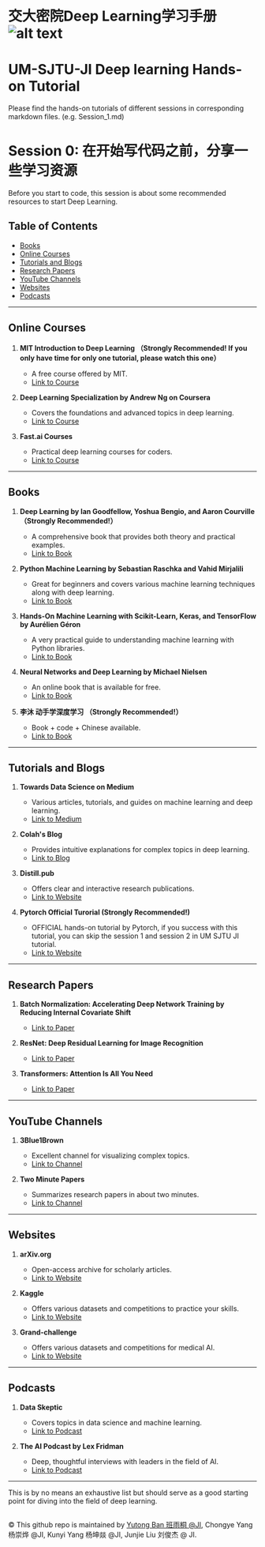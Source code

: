 # 交大密院Deep Learning学习手册 ![alt text](http://url/to/img.png)
# UM-SJTU-JI Deep learning Hands-on Tutorial

Please find the hands-on tutorials of different sessions in corresponding markdown files. (e.g. Session_1.md)

# Session 0: 在开始写代码之前，分享一些学习资源

Before you start to code, this session is about some recommended resources to start Deep Learning.

## Table of Contents

- [Books](#books)
- [Online Courses](#online-courses)
- [Tutorials and Blogs](#tutorials-and-blogs)
- [Research Papers](#research-papers)
- [YouTube Channels](#youtube-channels)
- [Websites](#websites)
- [Podcasts](#podcasts)


---

## Online Courses

1. **MIT Introduction to Deep Learning （Strongly Recommended! If you only have time for only one tutorial, please watch this one）**
   - A free course offered by MIT.
   - [Link to Course](http://introtodeeplearning.com/)

2. **Deep Learning Specialization by Andrew Ng on Coursera**
   - Covers the foundations and advanced topics in deep learning.
   - [Link to Course](https://www.coursera.org/specializations/deep-learning)

3. **Fast.ai Courses**
   - Practical deep learning courses for coders.
   - [Link to Course](https://www.fast.ai/)


---

## Books

1. **Deep Learning by Ian Goodfellow, Yoshua Bengio, and Aaron Courville （Strongly Recommended!）** 
   - A comprehensive book that provides both theory and practical examples.
   - [Link to Book](http://www.deeplearningbook.org/)

2. **Python Machine Learning by Sebastian Raschka and Vahid Mirjalili**
   - Great for beginners and covers various machine learning techniques along with deep learning.
   - [Link to Book](https://sebastianraschka.com/books.html)

3. **Hands-On Machine Learning with Scikit-Learn, Keras, and TensorFlow by Aurélien Géron**
   - A very practical guide to understanding machine learning with Python libraries.
   - [Link to Book](https://www.oreilly.com/library/view/hands-on-machine-learning/9781492032632/)

4. **Neural Networks and Deep Learning by Michael Nielsen**
   - An online book that is available for free.
   - [Link to Book](http://neuralnetworksanddeeplearning.com/)
  
5. **李沐 动手学深度学习 （Strongly Recommended!）**
   - Book + code + Chinese available.
   - [Link to Book](https://zh-v2.d2l.ai/)
  

---

## Tutorials and Blogs

1. **Towards Data Science on Medium**
   - Various articles, tutorials, and guides on machine learning and deep learning.
   - [Link to Medium](https://towardsdatascience.com/)

2. **Colah's Blog**
   - Provides intuitive explanations for complex topics in deep learning.
   - [Link to Blog](https://colah.github.io/)

3. **Distill.pub**
   - Offers clear and interactive research publications.
   - [Link to Website](https://distill.pub/)
  
4. **Pytorch Official Turorial (Strongly Recommended!)**
   - OFFICIAL hands-on tutorial by Pytorch, if you success with this tutorial, you can skip the session 1 and session 2 in UM SJTU JI tutorial.
   - [Link to Website](https://pytorch.org/tutorials/beginner/deep_learning_60min_blitz.html)
  
   

---

## Research Papers

1. **Batch Normalization: Accelerating Deep Network Training by Reducing Internal Covariate Shift**
   - [Link to Paper](https://arxiv.org/abs/1502.03167)

2. **ResNet: Deep Residual Learning for Image Recognition**
   - [Link to Paper](https://arxiv.org/abs/1512.03385)

3. **Transformers: Attention Is All You Need**
   - [Link to Paper](https://arxiv.org/abs/1706.03762)

---

## YouTube Channels

1. **3Blue1Brown**
   - Excellent channel for visualizing complex topics.
   - [Link to Channel](https://www.youtube.com/c/3blue1brown)

2. **Two Minute Papers**
   - Summarizes research papers in about two minutes.
   - [Link to Channel](https://www.youtube.com/c/K%C3%A1rolyZsolnai)

---

## Websites

1. **arXiv.org**
   - Open-access archive for scholarly articles.
   - [Link to Website](https://arxiv.org/)

2. **Kaggle**
   - Offers various datasets and competitions to practice your skills.
   - [Link to Website](https://www.kaggle.com/)
  
3. **Grand-challenge**
   - Offers various datasets and competitions for medical AI.
   - [Link to Website](https://grand-challenge.org/)

---

## Podcasts

1. **Data Skeptic**
   - Covers topics in data science and machine learning.
   - [Link to Podcast](https://dataskeptic.com/)

2. **The AI Podcast by Lex Fridman**
   - Deep, thoughtful interviews with leaders in the field of AI.
   - [Link to Podcast](https://lexfridman.com/ai/)

---

This is by no means an exhaustive list but should serve as a good starting point for diving into the field of deep learning.


##
© This github repo is maintained by [Yutong Ban 班雨桐 @JI](https://people.csail.mit.edu/yban/index.html), Chongye Yang 杨崇烨 @JI, Kunyi Yang 杨坤燚 @JI, Junjie Liu 刘俊杰 @ JI.  
